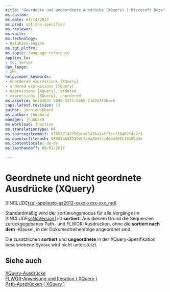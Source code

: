 ```yaml
---
title: "Geordnete und ungeordnete Ausdrücke (XQuery) | Microsoft Docs"
ms.custom: 
ms.date: 03/14/2017
ms.prod: sql-non-specified
ms.reviewer: 
ms.suite: 
ms.technology:
- database-engine
ms.tgt_pltfrm: 
ms.topic: language-reference
applies_to:
- SQL Server
dev_langs:
- XML
helpviewer_keywords:
- unordered expressions [XQuery]
- ordered expressions [XQuery]
- expressions [XQuery], ordered
- expressions [XQuery], unordered
ms.assetid: 6e7b3631-38d5-4375-b565-21d2e3f36ae0
caps.latest.revision: 13
author: JennieHubbard
ms.author: jhubbard
manager: jhubbard
ms.workload: Inactive
ms.translationtype: MT
ms.sourcegitcommit: 876522142756bca05416a1afff3cf10467f4c7f1
ms.openlocfilehash: 688d34bd82399c7a0a284fccdd0e355c30a95d3e
ms.contentlocale: de-de
ms.lasthandoff: 09/01/2017

---
```

# <a name="ordered-and-unordered-expressions-xquery"></a>Geordnete und nicht geordnete Ausdrücke (XQuery)
[!INCLUDE[tsql-appliesto-ss2012-xxxx-xxxx-xxx_md](../includes/tsql-appliesto-ss2012-xxxx-xxxx-xxx-md.md)]

  Standardmäßig wird der sortierungsmodus für alle Vorgänge im [!INCLUDE[ssNoVersion](../includes/ssnoversion-md.md)] ist **sortiert**. Aus diesem Grund die Sequenzen zurückgegebenes Path- und FLWOR-Ausdrücken, ohne die **sortiert nach dem** -Klausel, in der Dokumentreihenfolge angeordnet sind.  
  
 Die zusätzlichen **sortiert** und **ungeordnete** in der XQuery-Spezifikation beschriebene Syntax wird nicht unterstützt.  
  
## <a name="see-also"></a>Siehe auch  
 [XQuery-Ausdrücke](../xquery/xquery-expressions.md)   
 [FLWOR-Anweisung und Iteration &#40; XQuery &#41;](../xquery/flwor-statement-and-iteration-xquery.md)   
 [Path-Ausdrücken &#40; XQuery &#41;](../xquery/path-expressions-xquery.md)  
  
  

